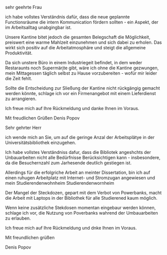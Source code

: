 sehr geehrte Frau

ich habe vollstes Verständnis dafür, dass die neue geplannte Functionsräume die intern Kommunication fördern sollten - ein Aspekt, der im Arbeitsalltag unabgingbar ist.

Unsere Kantine bitet jedoch die gesamten Belegschaft die Möglichkeit, preiswert eine warme Mahlzeit einzunehmen und sich dabei zu erholen. Das wirkt sich positiv auf die Arbeitatmosphäre und steigt die allgemeine Produktivität. 

Da sich unstere Büro in einem Industriegeit befindet, in dem weder Restaraunts noch Supermärjte gibt, wäre ich ohne die Kantine gezwungen, mein Mittagessen täglich selbst zu Hause vorzubereiten - wofür mir leider die Zeit fehlt. 

Sollte die Entscheidung zur Sließung der Kantine nicht rückgängig gemacht werden könnte, schlage ich vor ein Firmenangebot mit einem Lieferdienst zu arrangieren. 

Ich freue mich auf Ihre Rückmeldung und danke Ihnen im Voraus.

Mit freudlichen Grüßen
Denis Popov



Sehr gehrter Herr

ich wende mich an Sie, um auf die geringe Anzal der Arbeitsplätye in der Universitätsbibliothek einzugehen.

Ich habe vollstes Verständniss dafur, dass die Bibliotek angeshchts der Unbauarbeiten nicht alle Bedürfnisse Berücksichtigen kann - insbesondere, da die Besuchernzahl zum Jarhesende deutlich gestiegen ist. 

Allerdings für die erfolgriche Arbeit an meinter Dissertation, bin ich auf einen ruhugen Arbeitplatz mit Internet- und Stromzugan angewiesen und mein Studierendenwohnheim 
Studierendenwornheim

Der Mangel der Steckdozen, gepart mit dem Verbot von Powerbanks, macht die Arbeit mit Laptops in der Bibliothek für alle Studierened kaum möglich. 

Wenn keine zusätzliche Stekdosen momentan eingebaur werden können, schlage ich vor, die Nutzung von Poverbanks wahrend der Umbauarbeiten zu erlauben.

Ich freue mich auf Ihre Rückmeldung und dnke Ihnen im Voraus.

Mit freundlichen grüßen

Denis Popov






